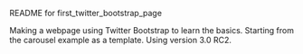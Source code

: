README for first_twitter_bootstrap_page

Making a webpage using Twitter Bootstrap to learn the basics. Starting from the carousel example as a template. Using version 3.0 RC2.
